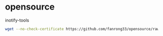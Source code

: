 # opensource

inotify-tools
```bash
wget --no-check-certificate https://github.com/fanrong33/opensource/raw/master/inotify-tools-3.14.tar.gz
```
